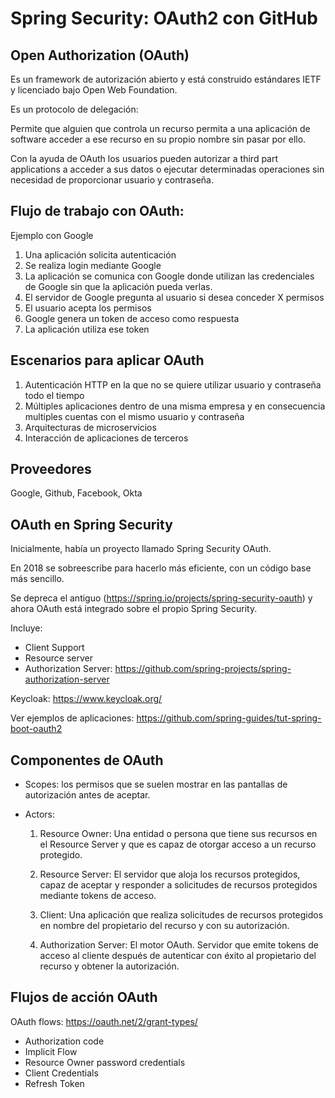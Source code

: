 # Spring Security: OAuth2 con GitHub

## Open Authorization (OAuth)

Es un framework de autorización abierto y está construido estándares IETF y licenciado bajo Open
Web Foundation.

Es un protocolo de delegación:

Permite que alguien que controla un recurso permita a una aplicación de software acceder a ese recurso en su propio nombre sin pasar por ello.

Con la ayuda de OAuth los usuarios pueden autorizar a third part applications a acceder a sus
datos o ejecutar determinadas operaciones sin  necesidad de proporcionar usuario y contraseña.

## Flujo de trabajo con OAuth:

Ejemplo con Google

1. Una aplicación solicita autenticación
2. Se realiza login mediante Google
3. La aplicación se comunica con Google donde utilizan las credenciales de Google sin que la aplicación pueda verlas.
4. El servidor de Google pregunta al usuario si desea conceder X permisos
5. El usuario acepta los permisos
6. Google genera un token de acceso como respuesta
7. La aplicación utiliza ese token

## Escenarios para aplicar OAuth

1. Autenticación HTTP en la que no se quiere utilizar usuario y contraseña todo el tiempo
2. Múltiples aplicaciones dentro de una misma empresa y en consecuencia multiples cuentas con el mismo usuario y contraseña
3. Arquitecturas de microservicios
4. Interacción de aplicaciones de terceros


## Proveedores

Google, Github, Facebook, Okta

## OAuth en Spring Security

Inicialmente, había un proyecto llamado Spring Security OAuth.

En 2018 se sobreescribe para hacerlo más eficiente, con un código base más sencillo.

Se depreca el antiguo (https://spring.io/projects/spring-security-oauth) y ahora OAuth está integrado sobre el propio Spring Security.

Incluye:

* Client Support
* Resource server
* Authorization Server: https://github.com/spring-projects/spring-authorization-server

Keycloak: https://www.keycloak.org/

Ver ejemplos de aplicaciones: https://github.com/spring-guides/tut-spring-boot-oauth2

## Componentes de OAuth

* Scopes: los permisos que se suelen mostrar en las pantallas de autorización antes de aceptar.

* Actors:

    1. Resource Owner: Una entidad o persona que tiene sus recursos en el Resource Server y que es
       capaz de otorgar acceso a un recurso protegido.

    2. Resource Server: El servidor que aloja los recursos protegidos, capaz de aceptar y
       responder a solicitudes de recursos protegidos mediante tokens de acceso.

    3. Client: Una aplicación que realiza solicitudes de recursos protegidos en nombre del
       propietario del recurso y con su autorización.

    4. Authorization Server: El motor OAuth. Servidor que emite tokens de acceso al cliente
       después de autenticar con éxito al propietario del recurso y obtener la autorización.


## Flujos de acción OAuth

OAuth flows: https://oauth.net/2/grant-types/

* Authorization code
* Implicit Flow
* Resource Owner password credentials
* Client Credentials
* Refresh Token
